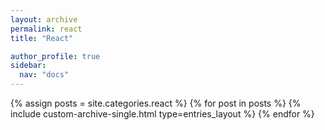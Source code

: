 ```yaml
---
layout: archive
permalink: react
title: "React"

author_profile: true
sidebar:
  nav: "docs"
---
```


{% assign posts = site.categories.react %}
{% for post in posts %}
  {% include custom-archive-single.html type=entries_layout %}
{% endfor %}
